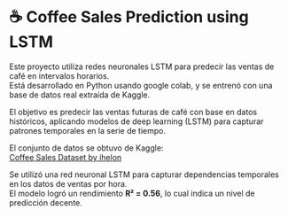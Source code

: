 # ☕ Coffee Sales Prediction using LSTM

Este proyecto utiliza redes neuronales LSTM para predecir las ventas de café en intervalos horarios.  
Está desarrollado en Python usando google colab, y se entrenó con una base de datos real extraída de Kaggle.

El objetivo es predecir las ventas futuras de café con base en datos históricos, aplicando modelos de deep learning (LSTM) para capturar patrones temporales en la serie de tiempo.

El conjunto de datos se obtuvo de Kaggle:  
[Coffee Sales Dataset by ihelon](https://www.kaggle.com/datasets/ihelon/coffee-sales)

Se utilizó una red neuronal LSTM  para capturar dependencias temporales en los datos de ventas por hora.  
El modelo logró un rendimiento **R² = 0.56**, lo cual indica un nivel de predicción decente.


